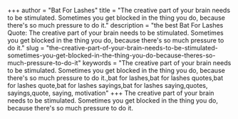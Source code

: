 +++
author = "Bat For Lashes"
title = "The creative part of your brain needs to be stimulated. Sometimes you get blocked in the thing you do, because there's so much pressure to do it."
description = "the best Bat For Lashes Quote: The creative part of your brain needs to be stimulated. Sometimes you get blocked in the thing you do, because there's so much pressure to do it."
slug = "the-creative-part-of-your-brain-needs-to-be-stimulated-sometimes-you-get-blocked-in-the-thing-you-do-because-theres-so-much-pressure-to-do-it"
keywords = "The creative part of your brain needs to be stimulated. Sometimes you get blocked in the thing you do, because there's so much pressure to do it.,bat for lashes,bat for lashes quotes,bat for lashes quote,bat for lashes sayings,bat for lashes saying,quotes, sayings,quote, saying, motivation"
+++
The creative part of your brain needs to be stimulated. Sometimes you get blocked in the thing you do, because there's so much pressure to do it.
